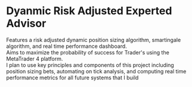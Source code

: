 # Dyanmic Risk Adjusted Experted Advisor

Features a risk adjusted dynamic position sizing algorithm, smartingale algorithm, and real time performance dashboard.   
Aims to maximize the probability of success for Trader's using the MetaTrader 4 platform.   
I plan to use key principles and components of this project including position sizing bets, automating on  tick analysis, and computing real time performance metrics for all future systems that I build
